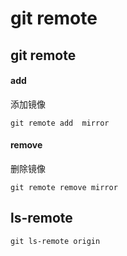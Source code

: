 # git remote 


## git remote

#### add
添加镜像
```
git remote add  mirror
```

#### remove
删除镜像 
```
git remote remove mirror
```
## ls-remote
```
git ls-remote origin
```